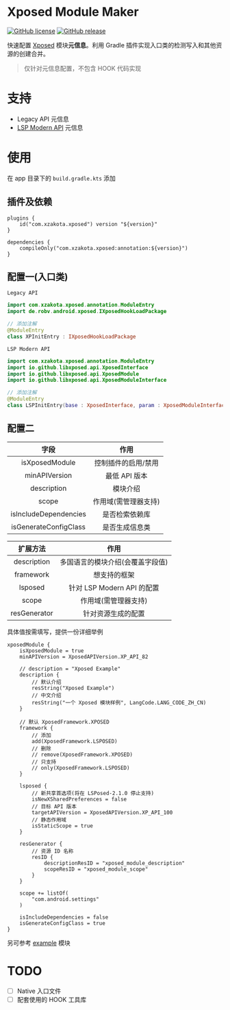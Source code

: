 # Xposed Module Maker
[![GitHub license](https://img.shields.io/github/license/xzakota/XposedModuleMaker?color=blue)](https://github.com/xzakota/XposedModuleMaker/blob/main/LICENSE)
[![GitHub release](https://img.shields.io/github/v/release/xzakota/XposedModuleMaker?display_name=release&logo=github&color=green)](https://github.com/xzakota/XposedModuleMaker/releases)

快速配置 [Xposed](https://api.xposed.info) 模块**元信息**。利用 Gradle 插件实现入口类的检测写入和其他资源的创建合并。
> 仅针对元信息配置，不包含 HOOK 代码实现

# 支持
- Legacy API 元信息
- [LSP Modern API](https://github.com/LSPosed/LSPosed/wiki/Develop-Xposed-Modules-Using-Modern-Xposed-API) 元信息

# 使用
在 app 目录下的 `build.gradle.kts` 添加

## 插件及依赖
```
plugins {
    id("com.xzakota.xposed") version "${version}"
}

dependencies {
    compileOnly("com.xzakota.xposed:annotation:${version}")
}
```

## 配置一(入口类)
`Legacy API`

```Kotlin
import com.xzakota.xposed.annotation.ModuleEntry
import de.robv.android.xposed.IXposedHookLoadPackage

// 添加注解
@ModuleEntry
class XPInitEntry : IXposedHookLoadPackage 
```

`LSP Modern API`

```Kotlin
import com.xzakota.xposed.annotation.ModuleEntry
import io.github.libxposed.api.XposedInterface
import io.github.libxposed.api.XposedModule
import io.github.libxposed.api.XposedModuleInterface

// 添加注解
@ModuleEntry
class LSPInitEntry(base : XposedInterface, param : XposedModuleInterface.ModuleLoadedParam) : XposedModule(base, param) 
```

## 配置二
|          字段           |     作用      |
|:---------------------:|:-----------:|
|    isXposedModule     | 控制插件的启用/禁用  |
|     minAPIVersion     |  最低 API 版本  |
|      description      |    模块介绍     |
|         scope         | 作用域(需管理器支持) |
| isIncludeDependencies |   是否检索依赖库   |
| isGenerateConfigClass |   是否生成信息类   |

|     扩展方法     |          作用           |
|:------------:|:---------------------:|
| description  |   多国语言的模块介绍(会覆盖字段值)   |
|  framework   |        想支持的框架         |
|   lsposed    | 针对 LSP Modern API 的配置 |
|    scope     |      作用域(需管理器支持)      |
| resGenerator |       针对资源生成的配置       |

具体值按需填写，提供一份详细举例
```
xposedModule {
    isXposedModule = true
    minAPIVersion = XposedAPIVersion.XP_API_82
    
    // description = "Xposed Example"
    description {
        // 默认介绍
        resString("Xposed Example")
        // 中文介绍
        resString("一个 Xposed 模块样例", LangCode.LANG_CODE_ZH_CN)
    }
    
    // 默认 XposedFramework.XPOSED
    framework {
        // 添加
        add(XposedFramework.LSPOSED)
        // 删除
        // remove(XposedFramework.XPOSED)
        // 只支持
        // only(XposedFramework.LSPOSED)
    }
    
    lsposed {
        // 新共享首选项(将在 LSPosed-2.1.0 停止支持)
        isNewXSharedPreferences = false
        // 目标 API 版本
        targetAPIVersion = XposedAPIVersion.XP_API_100
        // 静态作用域
        isStaticScope = true
    }
    
    resGenerator {
        // 资源 ID 名称
        resID {
            descriptionResID = "xposed_module_description"
            scopeResID = "xposed_module_scope"
        }
    }

    scope += listOf(
        "com.android.settings"
    )
    
    isIncludeDependencies = false
    isGenerateConfigClass = true
}
```
另可参考 [example](https://github.com/xzakota/XposedModuleMaker/tree/main/example) 模块

# TODO
- [ ] Native 入口文件
- [ ] 配套使用的 HOOK 工具库